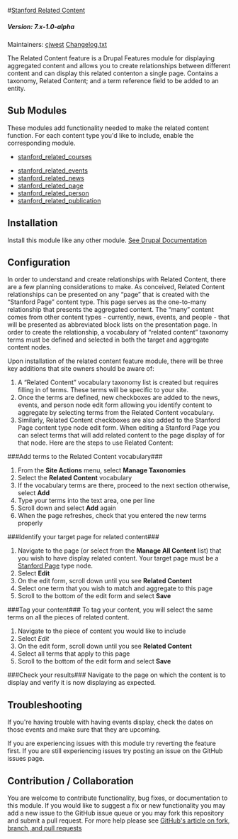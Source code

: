 #[Stanford Related Content](https://github.com/SU-SWS/stanford_related_content)
##### Version: 7.x-1.0-alpha

Maintainers: [cjwest](https://github.com/cjwest)
[Changelog.txt](CHANGELOG.txt)

The Related Content feature is a Drupal Features module for displaying aggregated content and allows you to create relationships between different content and can display this related contenton a single page. Contains a taxonomy, Related Content; and a term reference field to be added to an entity.

Sub Modules
---
These modules add functionality needed to make the related content function. For each content type you'd like to include, enable the corresponding module. 

* [stanford_related_courses](https://github.com/SU-SWS/stanford_related_content/tree/7.x-1.x/modules/stanford_related_courses)
- [stanford_related_events](https://github.com/SU-SWS/stanford_related_content/tree/7.x-1.x/modules/stanford_related_events)
- [stanford_related_news](https://github.com/SU-SWS/stanford_related_content/tree/7.x-1.x/modules/stanford_related_news)
- [stanford_related_page](https://github.com/SU-SWS/stanford_related_content/tree/7.x-1.x/modules/stanford_related_page)
- [stanford_related_person](https://github.com/SU-SWS/stanford_related_content/tree/7.x-1.x/modules/stanford_related_person)
- [stanford_related_publication](https://github.com/SU-SWS/stanford_related_content/tree/7.x-1.x/modules/stanford_related_publication)


Installation
---

Install this module like any other module. [See Drupal Documentation](https://drupal.org/documentation/install/modules-themes/modules-7)

Configuration
---

In order to understand and create relationships with Related Content, there are a few planning considerations to make. As conceived, Related Content relationships can be presented on any “page” that is created with the “Stanford Page” content type.  This page serves as the one-to-many relationship that presents the aggregated content.  The “many” content comes from other content types - currently, news, events, and people - that will be presented as abbreviated block lists on the presentation page. In order to create the relationship, a vocabulary of “related content” taxonomy terms must be defined and selected in both the target and aggregate content nodes.  



Upon installation of the related content feature module, there will be three key additions that site owners should be aware of:

1. A “Related Content” vocabulary taxonomy list is created but requires filling in of terms. These terms will be specific to your site.
2. Once the terms are defined, new checkboxes are added to the news, events, and person node edit form allowing you identify content to aggregate by selecting terms from the Related Content vocabulary.
3. Similarly, Related Content checkboxes are also added to the Stanford Page content type node edit form. When editing a Stanford Page you can select terms that will add related content to the page display of for that node.
Here are the steps to use Related Content:

###Add terms to the Related Content vocabulary###
1. From the **Site Actions** menu, select **Manage Taxonomies**
2. Select the **Related Content** vocabulary
3. If the vocabulary terms are there, proceed to the next section otherwise, select **Add**
4. Type your terms into the text area, one per line
5. Scroll down and select **Add** again
6. When the page refreshes, check that you entered the new terms properly

###Identify your target page for related content###
1. Navigate to the page (or select from the **Manage All Content** list) that you wish to have display related content. Your target page must be a [Stanford Page](https://github.com/SU-SWS/stanford_page) type node.
2. Select **Edit**
3. On the edit form, scroll down until you see **Related Content**
4. Select one term that you wish to match and aggregate to this page
5. Scroll to the bottom of the edit form and select **Save**

###Tag your content###
To tag your content, you will select the same terms on all the pieces of related content.

1. Navigate to the piece of content you would like to include
2. Select *Edit*
3. On the edit form, scroll down until you see **Related Content**
4. Select all terms that apply to this page
5. Scroll to the bottom of the edit form and select **Save**

###Check your results###
Navigate to the page on which the content is to display and verify it is now displaying as expected.

Troubleshooting
---
If you're having trouble with having events display, check the dates on those events and make sure that they are upcoming.

If you are experiencing issues with this module try reverting the feature first. If you are still experiencing issues try posting an issue on the GitHub issues page.

Contribution / Collaboration
---

You are welcome to contribute functionality, bug fixes, or documentation to this module. If you would like to suggest a fix or new functionality you may add a new issue to the GitHub issue queue or you may fork this repository and submit a pull request. For more help please see [GitHub's article on fork, branch, and pull requests](https://help.github.com/articles/using-pull-requests)


